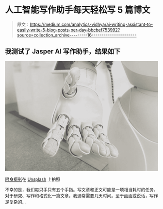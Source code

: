 # 人工智能写作助手每天轻松写 5 篇博文

> 原文：<https://medium.com/analytics-vidhya/ai-writing-assistant-to-easily-write-5-blog-posts-per-day-bbcbef753992?source=collection_archive---------16----------------------->

## 我测试了 Jasper AI 写作助手，结果如下

![](img/3160258fb0fe29020f4e9cc06b1b592e.png)

[附身摄影](https://unsplash.com/@possessedphotography?utm_source=unsplash&utm_medium=referral&utm_content=creditCopyText)在 [Unsplash](https://unsplash.com/s/photos/ai?utm_source=unsplash&utm_medium=referral&utm_content=creditCopyText) 上拍照

不幸的是，我们每只手只有五个手指。写文章和正文可能是一项相当耗时的任务。对于研究、写作和格式化一篇文章，我通常需要几天时间。至于画画或说话，写作是复杂的…